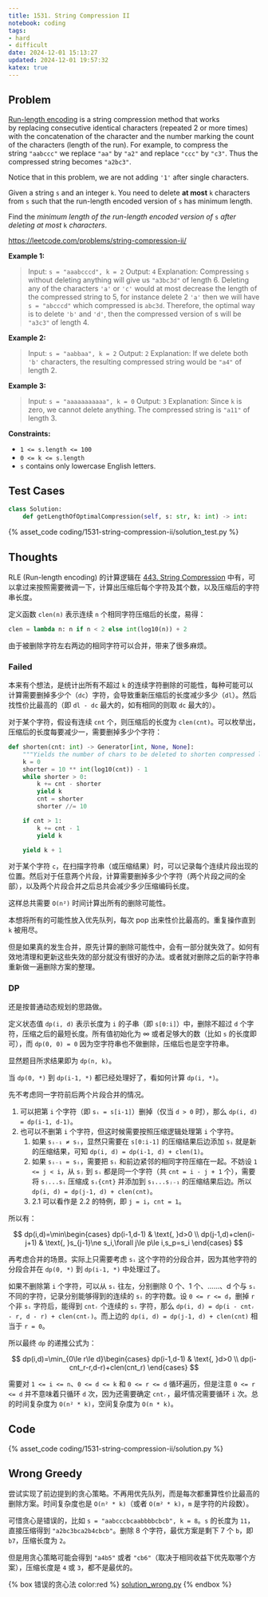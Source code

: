```yaml
---
title: 1531. String Compression II
notebook: coding
tags:
- hard
- difficult
date: 2024-12-01 15:13:27
updated: 2024-12-01 19:57:32
katex: true
---
```

## Problem

[Run-length encoding](http://en.wikipedia.org/wiki/Run-length_encoding) is a string compression method that works by replacing consecutive identical characters (repeated 2 or more times) with the concatenation of the character and the number marking the count of the characters (length of the run). For example, to compress the string `"aabccc"` we replace `"aa"` by `"a2"` and replace `"ccc"` by `"c3"`. Thus the compressed string becomes `"a2bc3"`.

Notice that in this problem, we are not adding `'1'` after single characters.

Given a string `s` and an integer `k`. You need to delete **at most** `k` characters from `s` such that the run-length encoded version of `s` has minimum length.

Find the _minimum length of the run-length encoded version of_ `s` _after deleting at most_ `k` _characters_.

<https://leetcode.com/problems/string-compression-ii/>

**Example 1:**

> Input: `s = "aaabcccd", k = 2`
> Output: `4`
> Explanation: Compressing `s` without deleting anything will give us `"a3bc3d"` of length 6. Deleting any of the characters `'a'` or `'c'` would at most decrease the length of the compressed string to 5, for instance delete 2 `'a'` then we will have `s = "abcccd"` which compressed is `abc3d`. Therefore, the optimal way is to delete `'b'` and `'d'`, then the compressed version of s will be `"a3c3"` of length 4.

**Example 2:**

> Input: `s = "aabbaa", k = 2`
> Output: `2`
> Explanation: If we delete both `'b'` characters, the resulting compressed string would be `"a4"` of length 2.

**Example 3:**

> Input: `s = "aaaaaaaaaaa", k = 0`
> Output: `3`
> Explanation: Since `k` is zero, we cannot delete anything. The compressed string is `"a11"` of length 3.

**Constraints:**

- `1 <= s.length <= 100`
- `0 <= k <= s.length`
- `s` contains only lowercase English letters.

## Test Cases

``` python
class Solution:
    def getLengthOfOptimalCompression(self, s: str, k: int) -> int:
```

{% asset_code coding/1531-string-compression-ii/solution_test.py %}

## Thoughts

RLE (Run-length encoding) 的计算逻辑在 [443. String Compression](/coding/443-string-compression) 中有，可以拿过来按照需要微调一下，计算出压缩后每个字符及其个数，以及压缩后的字符串长度。

定义函数 `clen(n)` 表示连续 `n` 个相同字符压缩后的长度，易得：

``` python
clen = lambda n: n if n < 2 else int(log10(n)) + 2
```

由于被删除字符左右两边的相同字符可以合并，带来了很多麻烦。

### Failed

本来有个想法，是统计出所有不超过 `k` 的连续字符删除的可能性，每种可能可以计算需要删掉多少个（`dc`）字符，会导致重新压缩后的长度减少多少（`dl`）。然后找性价比最高的（即 `dl - dc` 最大的，如有相同的则取 `dc` 最大的）。

对于某个字符，假设有连续 `cnt` 个，则压缩后的长度为 `clen(cnt)`。可以枚举出，压缩后的长度每要减少一，需要删掉多少个字符：

``` python
def shorten(cnt: int) -> Generator[int, None, None]:
    """Yields the number of chars to be deleted to shorten compressed length by 1, down to 0."""
    k = 0
    shorter = 10 ** int(log10(cnt)) - 1
    while shorter > 0:
        k += cnt - shorter
        yield k
        cnt = shorter
        shorter //= 10

    if cnt > 1:
        k += cnt - 1
        yield k

    yield k + 1
```

对于某个字符 `c`，在扫描字符串（或压缩结果）时，可以记录每个连续片段出现的位置。然后对于任意两个片段，计算需要删掉多少个字符（两个片段之间的全部），以及两个片段合并之后总共会减少多少压缩编码长度。

这样总共需要 `O(n²)` 时间计算出所有的删除可能性。

本想将所有的可能性放入优先队列，每次 pop 出来性价比最高的。重复操作直到 `k` 被用尽。

但是如果真的发生合并，原先计算的删除可能性中，会有一部分就失效了。如何有效地清理和更新这些失效的部分就没有很好的办法。或者就对删除之后的新字符串重新做一遍删除方案的整理。

### DP

还是按普通动态规划的思路做。

定义状态值 `dp(i, d)` 表示长度为 `i` 的子串（即 `s[0:i]`）中，删除不超过 `d` 个字符，压缩之后的最短长度。所有值初始化为 ∞ 或者足够大的数（比如 `s` 的长度即可），而 `dp(0, 0) = 0` 因为空字符串也不做删除，压缩后也是空字符串。

显然题目所求结果即为 `dp(n, k)`。

当 `dp(0, *)` 到 `dp(i-1, *)` 都已经处理好了，看如何计算 `dp(i, *)`。

先不考虑同一字符前后两个片段合并的情况。

1. 可以把第 `i` 个字符（即 `sᵢ = s[i-1]`）删掉（仅当 `d > 0` 时），那么 `dp(i, d) = dp(i-1, d-1)`。
2. 也可以不删第 `i` 个字符，但这时候需要按照压缩逻辑处理第 `i` 个字符。
   1. 如果 `sᵢ₋₁ ≠ sᵢ`，显然只需要在 `s[0:i-1]` 的压缩结果后边添加 `sᵢ` 就是新的压缩结果，可知 `dp(i, d) = dp(i-1, d) + clen(1)`。
   2. 如果 `sᵢ₋₁ = sᵢ`，需要把 `sᵢ` 和前边紧邻的相同字符压缩在一起。不妨设 `1 <= j < i`，从 `sⱼ` 到 `sᵢ` 都是同一个字符（共 `cnt = i - j + 1` 个），需要将 `sⱼ...sᵢ` 压缩成 `sᵢ{cnt}` 并添加到 `s₁...sⱼ₋₁` 的压缩结果后边。所以 `dp(i, d) = dp(j-1, d) + clen(cnt)`。
   3. 2.1 可以看作是 2.2 的特例，即 `j = i`，`cnt = 1`。

所以有：

$$
dp(i,d)=\min\begin{cases}
  dp(i-1,d-1) & \text{, }d>0 \\
  dp(j-1,d)+clen(i-j+1) & \text{, }s_{j-1}\ne s_i,\forall j\le p\le i,s_p=s_i
\end{cases}
$$

再考虑合并的场景。实际上只需要考虑 `sᵢ` 这个字符的分段合并，因为其他字符的分段合并在 `dp(0, *)` 到 `dp(i-1, *)` 中处理过了。

如果不删除第 `i` 个字符，可以从 `sᵢ` 往左，分别删除 0 个、1 个、……、d 个与 `sᵢ` 不同的字符，记录分别能够得到的连续的 `sᵢ` 的字符数。设 `0 <= r <= d`，删掉 `r` 个非 `sᵢ` 字符后，能得到 `cntᵣ` 个连续的 `sᵢ` 字符，那么 `dp(i, d) = dp(i - cntᵣ - r, d - r) + clen(cntᵣ)`。而上边的 `dp(i, d) = dp(j-1, d) + clen(cnt)` 相当于 `r = 0`。

所以最终 `dp` 的递推公式为：

$$
dp(i,d)=\min_{0\le r\le d}\begin{cases}
  dp(i-1,d-1) & \text{, }d>0 \\
  dp(i-cnt_r-r,d-r)+clen(cnt_r)
\end{cases}
$$

需要对 `1 <= i <= n`、`0 <= d <= k` 和 `0 <= r <= d` 循环遍历，但是注意 `0 <= r <= d` 并不意味着只循环 `d` 次，因为还需要确定 `cntᵣ`，最坏情况需要循环 `i` 次。总的时间复杂度为 `O(n² * k)`，空间复杂度为 `O(n * k)`。

## Code

{% asset_code coding/1531-string-compression-ii/solution.py %}

## Wrong Greedy

尝试实现了前边提到的贪心策略。不再用优先队列，而是每次都重算性价比最高的删除方案。时间复杂度也是 `O(n² * k)`（或者 `O(m² * k)`，`m` 是字符的片段数）。

可惜贪心是错误的，比如 `s = "aabcccbcaabbbbcbcb", k = 8`。`s` 的长度为 `11`，直接压缩得到 `"a2bc3bca2b4cbcb"`。删除 8 个字符，最优方案是剩下 7 个 `b`，即 `b7`，压缩长度为 `2`。

但是用贪心策略可能会得到 `"a4b5"` 或者 `"cb6"`（取决于相同收益下优先取哪个方案），压缩长度是 `4` 或 `3`，都不是最优的。

{% box 错误的贪心法 color:red %}
[solution_wrong.py](1531-string-compression-ii/solution_wrong.py)
{% endbox %}
